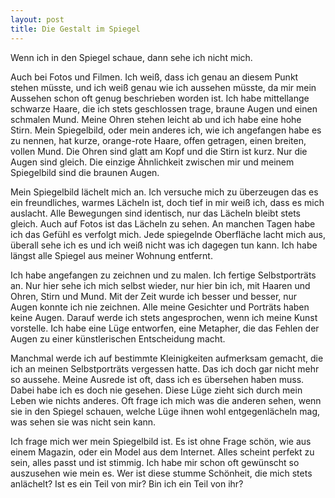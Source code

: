 ```yaml
---
layout: post
title: Die Gestalt im Spiegel
---
```


Wenn ich in den Spiegel schaue, dann sehe ich nicht mich. 

Auch bei Fotos und Filmen. Ich weiß, dass ich genau an diesem Punkt stehen müsste, und ich weiß genau wie ich aussehen müsste, da mir mein Aussehen schon oft genug beschrieben worden ist. Ich habe mittellange schwarze Haare, die ich stets geschlossen trage, braune Augen und einen schmalen Mund. Meine Ohren stehen leicht ab und ich habe eine hohe Stirn. Mein Spiegelbild, oder mein anderes ich, wie ich angefangen habe es zu nennen, hat kurze, orange-rote Haare, offen getragen, einen breiten, vollen Mund. Die Ohren sind glatt am Kopf und die Stirn ist kurz. Nur die Augen sind gleich. Die einzige Ähnlichkeit zwischen mir und meinem Spiegelbild sind die braunen Augen.

Mein Spiegelbild lächelt mich an. Ich versuche mich zu überzeugen das es ein freundliches, warmes Lächeln ist, doch tief in mir weiß ich, dass es mich auslacht. Alle Bewegungen sind identisch, nur das Lächeln bleibt stets gleich. Auch auf Fotos ist das Lächeln zu sehen. An manchen Tagen habe ich das Gefühl es verfolgt mich. Jede spiegelnde Oberfläche lacht mich aus, überall sehe ich es und ich weiß nicht was ich dagegen tun kann. Ich habe längst alle Spiegel aus meiner Wohnung entfernt.

Ich habe angefangen zu zeichnen und zu malen. Ich fertige Selbstporträts an. Nur hier sehe ich mich selbst wieder, nur hier bin ich, mit Haaren und Ohren, Stirn und Mund. Mit der Zeit wurde ich besser und besser, nur Augen konnte ich nie zeichnen. Alle meine Gesichter und Porträts haben keine Augen. Darauf werde ich stets angesprochen, wenn ich meine Kunst vorstelle. Ich habe eine Lüge entworfen, eine Metapher, die das Fehlen der Augen zu einer künstlerischen Entscheidung macht.

Manchmal werde ich auf bestimmte Kleinigkeiten aufmerksam gemacht, die ich an meinen Selbstporträts vergessen hatte. Das ich doch gar nicht mehr so aussehe. Meine Ausrede ist oft, dass ich es übersehen haben muss. Dabei habe ich es doch nie gesehen. Diese Lüge zieht sich durch mein Leben wie nichts anderes. Oft frage ich mich was die anderen sehen, wenn sie in den Spiegel schauen, welche Lüge ihnen wohl entgegenlächeln mag, was sehen sie was nicht sein kann.

Ich frage mich wer mein Spiegelbild ist. Es ist ohne Frage schön, wie aus einem Magazin, oder ein Model aus dem Internet. Alles scheint perfekt zu sein, alles passt und ist stimmig. Ich habe mir schon oft gewünscht so auszusehen wie mein es. Wer ist diese stumme Schönheit, die mich stets anlächelt? Ist es ein Teil von mir? Bin ich ein Teil von ihr?
